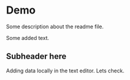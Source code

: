 # Demo

Some description about the readme file. 

Some added text. 

## Subheader here

Adding data locally in the text editor. Lets check. 
